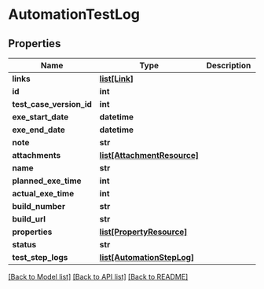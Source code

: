 # AutomationTestLog

## Properties
Name | Type | Description | Notes
------------ | ------------- | ------------- | -------------
**links** | [**list[Link]**](Link.md) |  | [optional] 
**id** | **int** |  | [optional] 
**test_case_version_id** | **int** |  | [optional] 
**exe_start_date** | **datetime** |  | 
**exe_end_date** | **datetime** |  | 
**note** | **str** |  | [optional] 
**attachments** | [**list[AttachmentResource]**](AttachmentResource.md) |  | [optional] 
**name** | **str** |  | [optional] 
**planned_exe_time** | **int** |  | [optional] 
**actual_exe_time** | **int** |  | [optional] 
**build_number** | **str** |  | [optional] 
**build_url** | **str** |  | [optional] 
**properties** | [**list[PropertyResource]**](PropertyResource.md) |  | [optional] 
**status** | **str** |  | [optional] 
**test_step_logs** | [**list[AutomationStepLog]**](AutomationStepLog.md) |  | [optional] 

[[Back to Model list]](../README.md#documentation-for-models) [[Back to API list]](../README.md#documentation-for-api-endpoints) [[Back to README]](../README.md)


